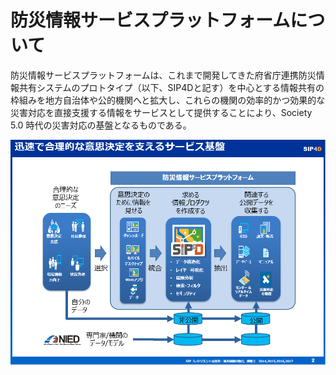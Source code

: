 # 防災情報サービスプラットフォームについて

防災情報サービスプラットフォームは、これまで開発してきた府省庁連携防災情報共有システムのプロトタイプ（以下、SIP4Dと記す）を中心とする情報共有の枠組みを地方自治体や公的機関へと拡大し、これらの機関の効率的かつ効果的な災害対応を直接支援する情報をサービスとして提供することにより、Society 5.0 時代の災害対応の基盤となるものである。

![SPF Image](./SPF_Main2.png)
